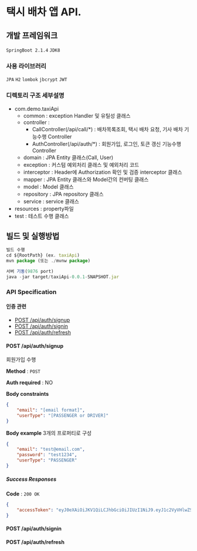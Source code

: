# 택시 배차 앱 API.

## 개발 프레임워크
`SpringBoot 2.1.4` `JDK8`

### 사용 라이브러리
`JPA` `H2` `lombok` `jbcrypt` `JWT`

### 디렉토리 구조 세부설명
- com.demo.taxiApi
    - common : exception Handler 및 유틸성 클래스
    - controller :
        - CallController(/api/call/*) : 배차목록조회, 택시 배차 요청, 기사 배차 기능수행 Controller
        - AuthController(/api/auth/*) : 회원가입, 로그인, 토큰 갱신 기능수행 Controller
    - domain : JPA Entity 클래스(Call, User)
    - exception : 커스텀 예외처리 클래스 및 예외처리 코드
    - interceptor : Header에 Authorization 확인 및 검증 interceptor 클래스
    - mapper : JPA Entity 클래스와 Model간의 컨버팅 클래스
    - model : Model 클래스
    - repository : JPA repository 클래스
    - service : service 클래스
- resources : property파일
- test : 테스트 수행 클래스
    
## 빌드 및 실행방법
```javascript
빌드 수행 
cd ${RootPath} (ex. taxiApi)
mvn package (또는 ./mvnw package)

서버 기동(9876 port)
java -jar target/taxiApi-0.0.1-SNAPSHOT.jar
```
### API Specification
#### 인증 관련
  - [POST /api/auth/signup](#post-apiauthsignup)
  - [POST /api/auth/signin](#post-apiauthsignin)
  - [POST /api/auth/refresh](#post-apiauthrefresh)
  
#### POST /api/auth/signup
회원가입 수행

**Method** : `POST`

**Auth required** : NO

**Body constraints**

```json
{
    "email": "[email format]",
    "userType": "[PASSENGER or DRIVER]"
}
```
**Body example** 3개의 프로퍼티로 구성

```json
{
    "email": "test@email.com",
    "password": "test1234",
    "userType": "PASSENGER"
}
```
##### Success Responses
**Code** : `200 OK`

```json
{
    "accessToken": "eyJ0eXAiOiJKV1QiLCJhbGciOiJIUzI1NiJ9.eyJ1c2VyVHlwZSI6IlBBU1NFTkdFUiIsImV4cCI6MTU1NTMzMTI1MiwiZW1haWwiOiJzdmxhZGFjb0BkLmNvbSIsImRlc2MiOiLthYzsiqTtirjsmqkgRGVtb1RheGlBcGnsl5DshJwg67Cc7ZaJIn0.LuYtm-gdFIeAAzA0ABRHmH3sOxKp5ennT_uUqnzGvPw"
}
```

#### POST /api/auth/signin
#### POST /api/auth/refresh